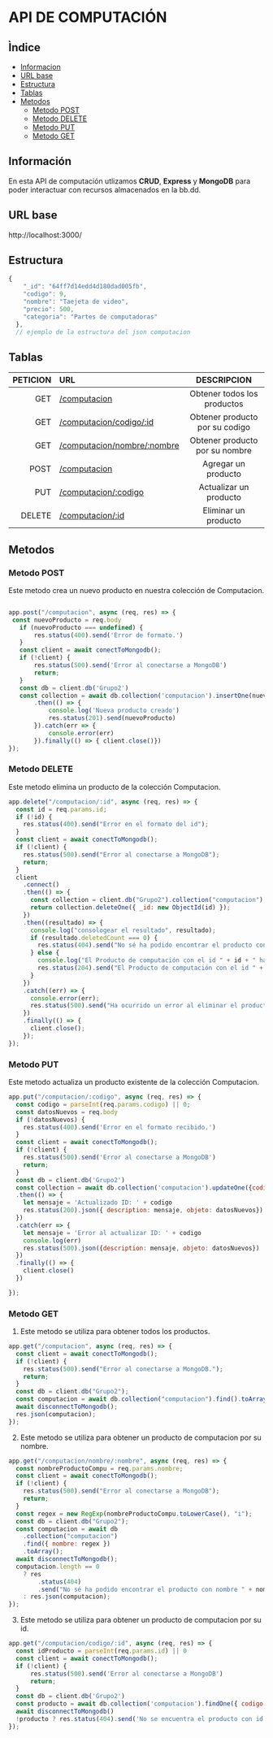 # API DE COMPUTACIÓN

## Ìndice
- [Informacion](#información)
- [URL base](#url-base)
- [Estructura](#estructura)
- [Tablas](#tablas)
- [Metodos](#metodos)
  - [Metodo POST](#metodo-post)
  - [Metodo DELETE](#metodo-delete)
  - [Metodo PUT](#metodo-put)
  - [Metodo GET](#metodo-get)

## Información
En esta API de computación utlizamos **CRUD**, **Express** y **MongoDB** para poder interactuar con recursos almacenados en la bb.dd.

## URL base
http://localhost:3000/

## Estructura 
```javascript
{
    "_id": "64ff7d14edd4d180dad005fb",
    "codigo": 9,
    "nombre": "Taejeta de video",
    "precio": 500,
    "categoria": "Partes de computadoras"
  },
  // ejemplo de la estructura del json computacion
  ```

  ##  Tablas 
|PETICION|URL|DESCRIPCION
|--:|:--|:--:|
| GET |[/computacion](http://localhost:3000/computacion)  | Obtener todos los productos
| GET |[/computacion/codigo/:id](http://localhost:3000/computacion)  | Obtener producto por su codigo
| GET|[/computacion/nombre/:nombre](http://localhost:3000/computacion)  | Obtener producto por su nombre
| POST|[/computacion](http://localhost:3000/computacion)  | Agregar un producto
| PUT|[/computacion/:codigo](http://localhost:3000/computacion)  | Actualizar un producto
| DELETE|[/computacion/:id](http://localhost:3000/computacion)  | Eliminar un producto 


## Metodos

### Metodo POST
 Este metodo crea un nuevo producto en nuestra colección de Computacion.

 ```javascript

 app.post("/computacion", async (req, res) => {
  const nuevoProducto = req.body
    if (nuevoProducto === undefined) {
        res.status(400).send('Error de formato.')
    }
    const client = await conectToMongodb();
    if (!client) {
        res.status(500).send('Error al conectarse a MongoDB')
        return;
    }
    const db = client.db('Grupo2') 
    const collection = await db.collection('computacion').insertOne(nuevoProducto)
        .then(() => {
            console.log('Nueva producto creado')
            res.status(201).send(nuevoProducto)
        }).catch(err => { 
            console.error(err)
        }).finally(() => { client.close()})
});

```

### Metodo DELETE

Este metodo elimina un producto de la colección Computacion.

```javascript
app.delete("/computacion/:id", async (req, res) => {
  const id = req.params.id;
  if (!id) {
    res.status(400).send("Error en el formato del id");
  }
  const client = await conectToMongodb();
  if (!client) {
    res.status(500).send("Error al conectarse a MongoDB");
    return;
  }
  client
    .connect()
    .then(() => {
      const collection = client.db("Grupo2").collection("computacion");
      return collection.deleteOne({ _id: new ObjectId(id) });
    })
    .then((resultado) => {
      console.log("consologear el resultado", resultado);
      if (resultado.deletedCount === 0) {
        res.status(404).send("No sé ha podido encontrar el producto con id: " + id);
      } else {
        console.log("El Producto de computación con el id " + id + " ha sido eliminado");
        res.status(204).send("El Producto de computación con el id " + id + " ha sido eliminado");
      }
    })
    .catch((err) => {
      console.error(err);
      res.status(500).send("Ha ocurrido un error al eliminar el producto");
    })
    .finally(() => {
      client.close();
    });
});
```

### Metodo PUT

Este metodo actualiza un producto existente de la colección Computacion.

```javascript
app.put("/computacion/:codigo", async (req, res) => {
  const codigo = parseInt(req.params.codigo) || 0;
  const datosNuevos = req.body
  if (!datosNuevos) {
    res.status(400).send('Error en el formato recibido.')
  }
  const client = await conectToMongodb();
  if (!client) {
    res.status(500).send('Error al conectarse a MongoDB')
    return;
  }
  const db = client.db('Grupo2')
  const collection = await db.collection('computacion').updateOne({codigo:codigo}, {$set: datosNuevos})
  .then(() => {
    let mensaje = 'Actualizado ID: ' + codigo
    res.status(200).json({ description: mensaje, objeto: datosNuevos})
  })
  .catch(err => {
    let mensaje = 'Error al actualizar ID: ' + codigo
    console.log(err)
    res.status(500).json({description: mensaje, objeto: datosNuevos})
  })
  .finally(() => {
    client.close()
  })

});
```

### Metodo GET

1. Este metodo se utiliza para obtener todos los productos. 

```javascript
app.get("/computacion", async (req, res) => {
  const client = await conectToMongodb();
  if (!client) {
    res.status(500).send("Error al conectarse a MongoDB.");
    return;
  }
  const db = client.db("Grupo2");
  const computacion = await db.collection("computacion").find().toArray();
  await disconnectToMongodb();
  res.json(computacion);
});
```

2. Este metodo se utiliza para obtener un producto de computacion por su nombre. 

```javascript
app.get("/computacion/nombre/:nombre", async (req, res) => {
  const nombreProductoCompu = req.params.nombre;
  const client = await conectToMongodb();
  if (!client) {
    res.status(500).send("Error al conectarse a MongoDB");
    return;
  }
  const regex = new RegExp(nombreProductoCompu.toLowerCase(), "i");
  const db = client.db("Grupo2");
  const computacion = await db
    .collection("computacion")
    .find({ nombre: regex })
    .toArray();
  await disconnectToMongodb();
  computacion.length == 0
    ? res
        .status(404)
        .send("No sé ha podido encontrar el producto con nombre " + nombreProductoCompu)
    : res.json(computacion);
});
```

3. Este metodo se utiliza para obtener un producto de computacion por su id. 

```javascript
app.get("/computacion/codigo/:id", async (req, res) => {
  const idProducto = parseInt(req.params.id) || 0
  const client = await conectToMongodb();
  if (!client) {
      res.status(500).send('Error al conectarse a MongoDB')
      return;
  }
  const db = client.db('Grupo2')
  const producto = await db.collection('computacion').findOne({ codigo: idProducto})
  await disconnectToMongodb()
  !producto ? res.status(404).send('No se encuentra el producto con id '+ idProducto): res.json(producto)
});
```

